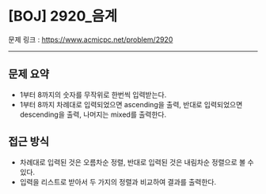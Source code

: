 # [BOJ] 2920_음계

문제 링크 : https://www.acmicpc.net/problem/2920

------------
## 문제 요약
  - 1부터 8까지의 숫자를 무작위로 한번씩 입력받는다.
  - 1부터 8까지 차례대로 입력되었으면 ascending을 출력, 반대로 입력되었으면 descending을 출력, 나머지는 mixed를 출력한다.

## 접근 방식
  - 차례대로 입력된 것은 오름차순 정렬, 반대로 입력된 것은 내림차순 정렬으로 볼 수 있다.
  - 입력을 리스트로 받아서 두 가지의 정렬과 비교하여 결과를 출력한다.

